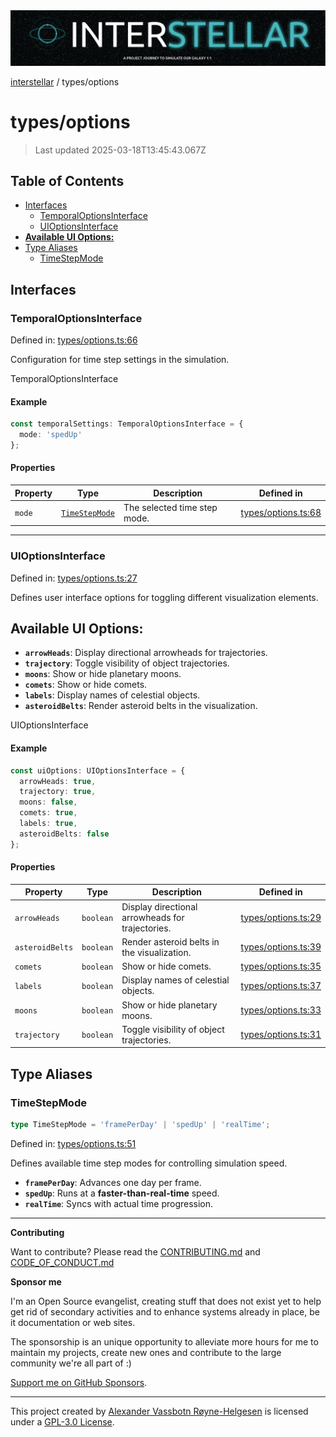 <div>
  <img alt="SPECCER logo" src="https://raw.githubusercontent.com/phun-ky/interstellar/main/public/interstellar-header.png" style="max-height:120px;" />
</div>

[interstellar](../README.md) / types/options

# types/options

> Last updated 2025-03-18T13:45:43.067Z

## Table of Contents

- [Interfaces](#interfaces)
  - [TemporalOptionsInterface](#temporaloptionsinterface)
  - [UIOptionsInterface](#uioptionsinterface)
- [**Available UI Options:**](#available-ui-options)
- [Type Aliases](#type-aliases)
  - [TimeStepMode](#timestepmode)

## Interfaces

### TemporalOptionsInterface

Defined in:
[types/options.ts:66](https://github.com/phun-ky/interstellar/blob/main/src/types/options.ts#L66)

Configuration for time step settings in the simulation.

TemporalOptionsInterface

#### Example

```ts
const temporalSettings: TemporalOptionsInterface = {
  mode: 'spedUp'
};
```

#### Properties

| Property               | Type                                      | Description                  | Defined in                                                                                        |
| ---------------------- | ----------------------------------------- | ---------------------------- | ------------------------------------------------------------------------------------------------- |
| <a id="mode" /> `mode` | [`TimeStepMode`](options.md#timestepmode) | The selected time step mode. | [types/options.ts:68](https://github.com/phun-ky/interstellar/blob/main/src/types/options.ts#L68) |

---

### UIOptionsInterface

Defined in:
[types/options.ts:27](https://github.com/phun-ky/interstellar/blob/main/src/types/options.ts#L27)

Defines user interface options for toggling different visualization elements.

## **Available UI Options:**

- **`arrowHeads`**: Display directional arrowheads for trajectories.
- **`trajectory`**: Toggle visibility of object trajectories.
- **`moons`**: Show or hide planetary moons.
- **`comets`**: Show or hide comets.
- **`labels`**: Display names of celestial objects.
- **`asteroidBelts`**: Render asteroid belts in the visualization.

UIOptionsInterface

#### Example

```ts
const uiOptions: UIOptionsInterface = {
  arrowHeads: true,
  trajectory: true,
  moons: false,
  comets: true,
  labels: true,
  asteroidBelts: false
};
```

#### Properties

| Property                                 | Type      | Description                                      | Defined in                                                                                        |
| ---------------------------------------- | --------- | ------------------------------------------------ | ------------------------------------------------------------------------------------------------- |
| <a id="arrowheads" /> `arrowHeads`       | `boolean` | Display directional arrowheads for trajectories. | [types/options.ts:29](https://github.com/phun-ky/interstellar/blob/main/src/types/options.ts#L29) |
| <a id="asteroidbelts" /> `asteroidBelts` | `boolean` | Render asteroid belts in the visualization.      | [types/options.ts:39](https://github.com/phun-ky/interstellar/blob/main/src/types/options.ts#L39) |
| <a id="comets" /> `comets`               | `boolean` | Show or hide comets.                             | [types/options.ts:35](https://github.com/phun-ky/interstellar/blob/main/src/types/options.ts#L35) |
| <a id="labels" /> `labels`               | `boolean` | Display names of celestial objects.              | [types/options.ts:37](https://github.com/phun-ky/interstellar/blob/main/src/types/options.ts#L37) |
| <a id="moons" /> `moons`                 | `boolean` | Show or hide planetary moons.                    | [types/options.ts:33](https://github.com/phun-ky/interstellar/blob/main/src/types/options.ts#L33) |
| <a id="trajectory" /> `trajectory`       | `boolean` | Toggle visibility of object trajectories.        | [types/options.ts:31](https://github.com/phun-ky/interstellar/blob/main/src/types/options.ts#L31) |

## Type Aliases

### TimeStepMode

```ts
type TimeStepMode = 'framePerDay' | 'spedUp' | 'realTime';
```

Defined in:
[types/options.ts:51](https://github.com/phun-ky/interstellar/blob/main/src/types/options.ts#L51)

Defines available time step modes for controlling simulation speed.

- **`framePerDay`**: Advances one day per frame.
- **`spedUp`**: Runs at a **faster-than-real-time** speed.
- **`realTime`**: Syncs with actual time progression.

---

**Contributing**

Want to contribute? Please read the
[CONTRIBUTING.md](https://github.com/phun-ky/interstellar/blob/main/CONTRIBUTING.md)
and
[CODE_OF_CONDUCT.md](https://github.com/phun-ky/interstellar/blob/main/CODE_OF_CONDUCT.md)

**Sponsor me**

I'm an Open Source evangelist, creating stuff that does not exist yet to help
get rid of secondary activities and to enhance systems already in place, be it
documentation or web sites.

The sponsorship is an unique opportunity to alleviate more hours for me to
maintain my projects, create new ones and contribute to the large community
we're all part of :)

[Support me on GitHub Sponsors](https://github.com/sponsors/phun-ky).

---

This project created by [Alexander Vassbotn Røyne-Helgesen](http://phun-ky.net)
is licensed under a [GPL-3.0
License](https://choosealicense.com/licenses/gpl-3.0/).
